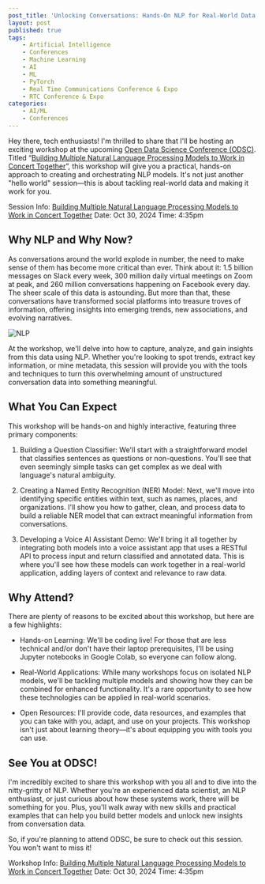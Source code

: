 ```yaml
---
post_title: 'Unlocking Conversations: Hands-On NLP for Real-World Data Mining'
layout: post
published: true
tags:
    - Artificial Intelligence
    - Conferences
    - Machine Learning
    - AI
    - ML
    - PyTorch
    - Real Time Communications Conference & Expo
    - RTC Conference & Expo
categories:
    - AI/ML
    - Conferences
---
```

Hey there, tech enthusiasts! I'm thrilled to share that I'll be hosting an exciting workshop at the upcoming [Open Data Science Conference (ODSC)](https://odsc.com/california/). Titled “[Building Multiple Natural Language Processing Models to Work in Concert Together](https://bit.ly/3Br1WNk)”, this workshop will give you a practical, hands-on approach to creating and orchestrating NLP models. It's not just another "hello world" session—this is about tackling real-world data and making it work for you.

Session Info:
[Building Multiple Natural Language Processing Models to Work in Concert Together](https://bit.ly/3Br1WNk)
Date: Oct 30, 2024
Time: 4:35pm

## Why NLP and Why Now?

As conversations around the world explode in number, the need to make sense of them has become more critical than ever. Think about it: 1.5 billion messages on Slack every week, 300 million daily virtual meetings on Zoom at peak, and 260 million conversations happening on Facebook every day. The sheer scale of this data is astounding. But more than that, these conversations have transformed social platforms into treasure troves of information, offering insights into emerging trends, new associations, and evolving narratives.

![NLP](https://github.com/dvonthenen/blog/blob/master/images/2024/2024-odsc/nlp2.png?raw=true)

At the workshop, we'll delve into how to capture, analyze, and gain insights from this data using NLP. Whether you're looking to spot trends, extract key information, or mine metadata, this session will provide you with the tools and techniques to turn this overwhelming amount of unstructured conversation data into something meaningful.

## What You Can Expect

This workshop will be hands-on and highly interactive, featuring three primary components:

1. Building a Question Classifier: We'll start with a straightforward model that classifies sentences as questions or non-questions. You'll see that even seemingly simple tasks can get complex as we deal with language's natural ambiguity.

1. Creating a Named Entity Recognition (NER) Model: Next, we'll move into identifying specific entities within text, such as names, places, and organizations. I'll show you how to gather, clean, and process data to build a reliable NER model that can extract meaningful information from conversations.

1. Developing a Voice AI Assistant Demo: We'll bring it all together by integrating both models into a voice assistant app that uses a RESTful API to process input and return classified and annotated data. This is where you'll see how these models can work together in a real-world application, adding layers of context and relevance to raw data.

## Why Attend?

There are plenty of reasons to be excited about this workshop, but here are a few highlights:

- Hands-on Learning: We'll be coding live! For those that are less technical and/or don't have their laptop prerequisites, I'll be using Jupyter notebooks in Google Colab, so everyone can follow along.

- Real-World Applications: While many workshops focus on isolated NLP models, we'll be tackling multiple models and showing how they can be combined for enhanced functionality. It's a rare opportunity to see how these technologies can be applied in real-world scenarios.

- Open Resources: I'll provide code, data resources, and examples that you can take with you, adapt, and use on your projects. This workshop isn't just about learning theory—it's about equipping you with tools you can use.

## See You at ODSC!

I'm incredibly excited to share this workshop with you all and to dive into the nitty-gritty of NLP. Whether you're an experienced data scientist, an NLP enthusiast, or just curious about how these systems work, there will be something for you. Plus, you'll walk away with new skills and practical examples that can help you build better models and unlock new insights from conversation data.

So, if you're planning to attend ODSC, be sure to check out this session. You won't want to miss it!

Workshop Info:
[Building Multiple Natural Language Processing Models to Work in Concert Together](https://bit.ly/3Br1WNk)
Date: Oct 30, 2024
Time: 4:35pm
